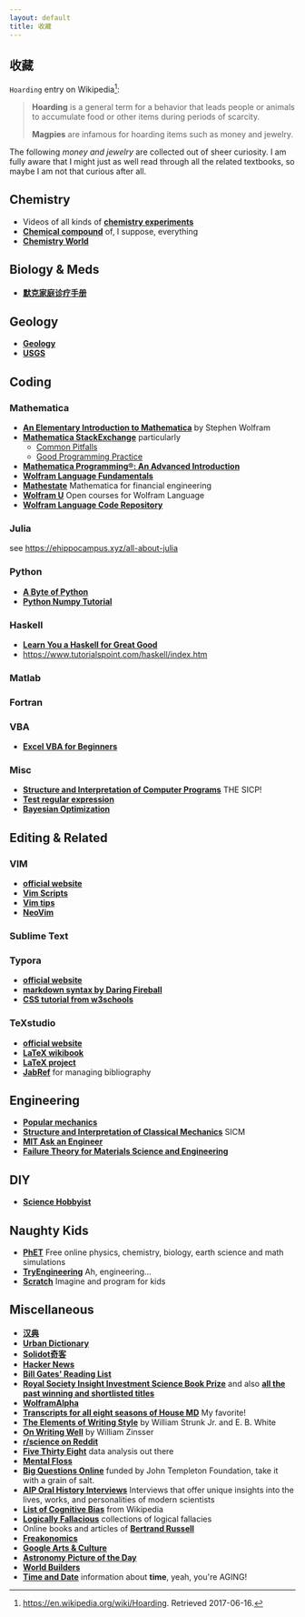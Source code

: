 ```yaml
---
layout: default
title: 收藏
---
```

## 收藏

 `Hoarding` entry on Wikipedia[^hoarding]:

> **Hoarding** is a general term for a behavior that leads people or animals to accumulate food or other items during periods of scarcity.
>
> **Magpies** are infamous for hoarding items such as money and jewelry.

The following *money and jewelry* are collected out of sheer curiosity. I am fully aware that I might just as well read through all the related textbooks, so maybe I am not that curious after all. 

## Chemistry

* Videos of all kinds of [**chemistry experiments**](https://practicum.melscience.com/experiments/)
* [**Chemical compound**](http://www.compoundchem.com/) of, I suppose, everything
* [**Chemistry World**](https://www.chemistryworld.com/)


## Biology & Meds

* [**默克家庭诊疗手册**](http://www.msdmanuals.cn/%E9%A6%96%E9%A1%B5)

## Geology

* [**Geology**](http://geology.com/)
* [**USGS**](https://www.usgs.gov/)

## Coding

### Mathematica

- [**An Elementary Introduction to Mathematica**](https://www.wolfram.com/language/elementary-introduction/2nd-ed/) by Stephen Wolfram
- [**Mathematica StackExchange**](https://mathematica.stackexchange.com/) particularly
  - [Common Pitfalls](https://mathematica.stackexchange.com/questions/18393/what-are-the-most-common-pitfalls-awaiting-new-users)
  - [Good Programming Practice](https://mathematica.stackexchange.com/questions/18/where-can-i-find-examples-of-good-mathematica-programming-practice)
- [**Mathematica Programming®: An Advanced Introduction**](http://www.mathprogramming-intro.org/)
- [**Wolfram Language Fundamentals**](http://library.wolfram.com/infocenter/MathSource/5216/)
- [**Mathestate**](http://www.mathestate.com/) Mathematica for financial engineering
- [**Wolfram U**](http://www.wolfram.com/wolfram-u/)  Open courses for Wolfram Language
- [**Wolfram Language Code Repository**](http://www.wolfram.com/language/gallery/)

### Julia

see https://ehippocampus.xyz/all-about-julia

### Python

* [**A Byte of Python**](https://python.swaroopch.com/)
* [**Python Numpy Tutorial**](http://cs231n.github.io/python-numpy-tutorial/)

### Haskell

* [**Learn You a Haskell for Great Good**](http://learnyouahaskell.com/)
* https://www.tutorialspoint.com/haskell/index.htm

### Matlab

### Fortran

### VBA

* [**Excel VBA for Beginners**](http://www.homeandlearn.org/index.html)

### Misc

* [**Structure and Interpretation of Computer Programs**](https://mitpress.mit.edu/sicp/full-text/book/book.html) THE SICP!
* [**Test regular expression**](https://regexr.com/)
* [**Bayesian Optimization**](http://krasserm.github.io/2018/03/21/bayesian-optimization/)

## Editing & Related

### VIM

* [**official website**](https://www.vim.org/)
* [**Vim Scripts**](https://www.vim.org/scripts/)
* [**Vim tips**](http://vim.wikia.com/wiki/Vim_Tips_Wiki)
* [**NeoVim**](http://vim.wikia.com/wiki/Vim_Tips_Wiki)

### Sublime Text

### Typora

* [**official website**](https://typora.io/)
* [**markdown syntax by Daring Fireball**](https://daringfireball.net/projects/markdown/syntax)
* [**CSS tutorial from w3schools**](https://www.w3schools.com/css/)

### TeXstudio

* [**official website**](https://www.texstudio.org/)
* [**LaTeX wikibook**](https://en.wikibooks.org/wiki/LaTeX)
* [**LaTeX project**](https://www.latex-project.org/)
* [**JabRef**](http://www.jabref.org/) for managing bibliography

## Engineering

* [**Popular mechanics**](http://www.popularmechanics.com/)
* [**Structure and Interpretation of Classical Mechanics**](https://mitpress.mit.edu/sites/default/files/titles/content/sicm/book.html) SICM
* [**MIT Ask an Engineer**](https://engineering.mit.edu/engage/ask-an-engineer/)
* [**Failure Theory for Materials Science and Engineering**](https://www.failurecriteria.com/index.html)

## DIY

* [**Science Hobbyist**](http://amasci.com/)

## Naughty Kids

* [**PhET**](https://phet.colorado.edu/) Free online physics, chemistry, biology, earth science and math simulations
* [**TryEngineering**](http://tryengineering.org/)  Ah, engineering...
* [**Scratch**](https://scratch.mit.edu/) Imagine and program for kids

## Miscellaneous

* [**汉典**](http://www.zdic.net/)
* [**Urban Dictionary**](http://www.urbandictionary.com/)
* [**Solidot奇客**](http://www.solidot.org/)
* [**Hacker News**](https://news.ycombinator.com/news)
* [**Bill Gates' Reading List**](https://www.gatesnotes.com/Books)
* [**Royal Society Insight Investment Science Book Prize**](https://royalsociety.org/grants-schemes-awards/book-prizes/science-book-prize/past-winners/) and also [**all the past winning and shortlisted titles**](https://docs.google.com/spreadsheets/d/1T2Ec5KacJ4p2IWWz6m4RUbZhTlT-LOfEvqWlzrAAq5I/edit#gid=0)
* [**WolframAlpha**](http://www.wolframalpha.com/)
* [**Transcripts for all eight seasons of House MD**](http://clinic-duty.livejournal.com/12225.html) My favorite!
* [**The Elements of Writing Style**](http://www.jlakes.org/ch/web/The-elements-of-style.pdf) by William Strunk Jr. and E. B. White
* [**On Writing Well**](http://www.brynmawr.edu/math/people/anmyers/ESem/on-writing-well.pdf) by William Zinsser
* [**r/science on Reddit**](https://www.reddit.com/r/science/)
* [**Five Thirty Eight**](http://fivethirtyeight.com/) data analysis out there
* [**Mental Floss**](http://mentalfloss.com/)
* [**Big Questions Online**](https://www.bigquestionsonline.com/) funded by John Templeton Foundation, take it with a grain of salt. 
* [**AIP Oral History Interviews**](https://www.aip.org/history-programs/niels-bohr-library/oral-histories) Interviews that offer unique insights into the lives, works, and personalities of modern scientists
* [**List of Cognitive Bias**](https://en.wikipedia.org/wiki/List_of_cognitive_biases) from Wikipedia
* [**Logically Fallacious**](https://www.logicallyfallacious.com/tools/lp/Bo/LogicalFallacies) collections of logical fallacies
* Online books and articles of [**Bertrand Russell**](https://users.drew.edu/jlenz/brtexts.html)
* [**Freakonomics**](http://freakonomics.com/)
* [**Google Arts & Culture**](https://www.google.com/culturalinstitute/beta/)
* [**Astronomy Picture of the Day**](https://apod.nasa.gov/apod/astropix.html)
* [**World Builders**](http://www.world-builders.org/index.html)
* [**Time and Date**](https://www.timeanddate.com/) information about  **time**, yeah, you're AGING!


[^hoarding]: <https://en.wikipedia.org/wiki/Hoarding>.  Retrieved 2017-06-16. 